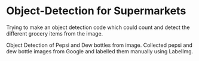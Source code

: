 # Object-Detection for Supermarkets


Trying to make an object detection code which could count and detect the different grocery items from the image.


Object Detection of Pepsi and Dew bottles from image.
Collected pepsi and dew bottle images from Google and labelled them manually using LabelImg.

